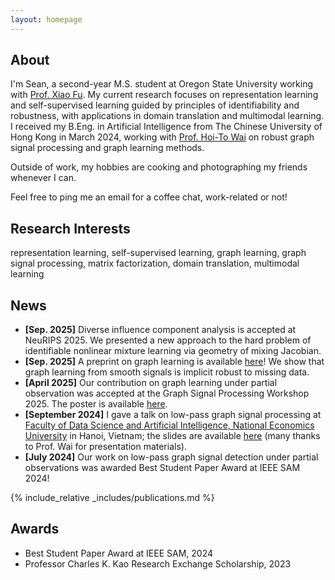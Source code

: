```yaml
---
layout: homepage
---
```


## About

I'm Sean, a second-year M.S. student at Oregon State University working with [Prof. Xiao Fu](https://web.engr.oregonstate.edu/~fuxia). My current research focuses on representation learning and self-supervised learning guided by principles of identifiability and robustness, with applications in domain translation and multimodal learning. I received my B.Eng. in Artificial Intelligence from The Chinese University of Hong Kong in March 2024, working with [Prof. Hoi-To Wai](https://www1.se.cuhk.edu.hk/~htwai) on robust graph signal processing and graph learning methods.

Outside of work, my hobbies are cooking and photographing my friends whenever I can.

Feel free to ping me an email for a coffee chat, work-related or not!

## Research Interests
representation learning, self-supervised learning, graph learning, graph signal processing, matrix factorization, domain translation, multimodal learning

## News
- **[Sep. 2025]** Diverse influence component analysis is accepted at NeuRIPS 2025. We presented a new approach to the hard problem of identifiable nonlinear mixture learning via geometry of mixing Jacobian.
- **[Sep. 2025]** A preprint on graph learning is available [here](https://arxiv.org/abs/2509.14887)! We show that graph learning from smooth signals is implicit robust to missing data.
- **[April 2025]** Our contribution on graph learning under partial observation was accepted at the Graph Signal Processing Workshop 2025. The poster is available [here](./assets/files/GSPW2025_Poster.pdf).
- **[September 2024]** I gave a talk on low-pass graph signal processing at [Faculty of Data Science and Artificial Intelligence, National Economics University](https://fda.neu.edu.vn/) in Hanoi, Vietnam; the slides are available [here](./assets/files/Talk_at_NEU_2024.pdf) (many thanks to Prof. Wai for presentation materials).
- **[July 2024]** Our work on low-pass graph signal detection under partial observations was awarded Best Student Paper Award at IEEE SAM 2024!

{% include_relative _includes/publications.md %}

## Awards

- Best Student Paper Award at IEEE SAM, 2024
- Professor Charles K. Kao Research Exchange Scholarship, 2023

<!-- {% include_relative _includes/services.md %} -->
